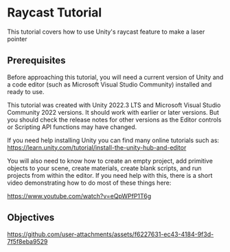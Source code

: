# Raycast Tutorial

This tutorial covers how to use Unity's raycast feature to make a laser pointer

## Prerequisites

Before approaching this tutorial, you will need a current version of Unity and a code editor (such as Microsoft Visual Studio Community) installed and ready to use.

This tutorial was created with Unity 2022.3 LTS and Microsoft Visual Studio Community 2022 versions. It should work with earlier or later versions. But you should check the release notes for other versions as the Editor controls or Scripting API functions may have changed.

If you need help installing Unity you can find many online tutorials such as:
https://learn.unity.com/tutorial/install-the-unity-hub-and-editor

You will also need to know how to create an empty project, add primitive objects to your scene, create materials, create blank scripts, and run projects from within the editor. If you need help with this, there is a short video demonstrating how to do most of these things here: 

https://www.youtube.com/watch?v=eQpWPfP1T6g

## Objectives



https://github.com/user-attachments/assets/f6227631-ec43-4184-9f3d-7f5f8eba9529